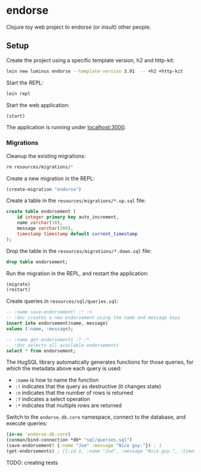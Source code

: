 # endorse

Clojure toy web project to endorse (or insult) other people.

## Setup

Create the project using a specific template version, h2 and http-kit:

```sh
lein new luminus endorse --template-version 3.91  -- +h2 +http-kit
```

Start the REPL:

```sh
lein repl
```

Start the web application:

```clojure
(start)
```

The application is running under [localhost:3000](http://localhost:3000/).

### Migrations

Cleanup the existing migrations:

```sh
rm resources/migrations/*
```

Create a new migration in the REPL:

```clojure
(create-migration "endorse")
```

Create a table in the `resources/migrations/*.up.sql` file:

```sql
create table endorsement (
    id integer primary key auto_increment,
    name varchar(30),
    message varchar(200),
    timestamp timestamp default current_timestamp
);
```

Drop the table in the `resources/migrations/*.down.sql` file:

```sql
drop table endorsement;
```

Run the migration in the REPL, and restart the application:

```clojure
(migrate)
(restart)
```

Create queries in `resources/sql/queries.sql`:

```sql
-- :name save-endorsement! :! :n
-- :doc creates a new endorsement using the name and message keys
insert into endorsement(name, message)
values (:name, :message);

-- :name get-endorsements :? :*
-- :doc selects all available endorsements
select * from endorsement;
```

The HugSQL library automatically generates functions for those
queries, for which the metadata above each query is used:

- `:name` is how to name the function
- `:!` indicates that the query as destructive (it changes state)
- `:n` indicates that the number of rows is returned
- `:?` indicates a select operation
- `:*` indicates that multiple rows are returned

Switch to the `endorse.db.core` namespace, connect to the database,
and execute queries:

```clojure
(in-ns 'endorse.db.core)
(conman/bind-connection *db* "sql/queries.sql")
(save-endorsement! {:name "Joe" :message "Nice guy."}) ; 1
(get-endorsements) ; [{:id 1, :name "Joe", :message "Nice guy.", :timestamp … }]
```

TODO: creating tests
